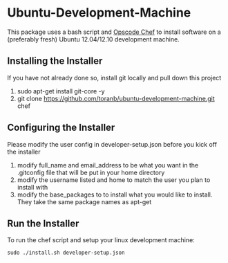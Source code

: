 Ubuntu-Development-Machine
==========================
This package uses a bash script and [Opscode Chef](http://wiki.opscode.com/display/chef/Home) to install software on a (preferably fresh) Ubuntu 12.04/12.10 development machine.

Installing the Installer
-----------------------
If you have not already done so, install git locally and pull down this project

1. sudo apt-get install git-core -y
2. git clone https://github.com/toranb/ubuntu-development-machine.git chef

Configuring the Installer
-------------------------
Please modify the user config in developer-setup.json before you kick off the installer

1. modify full_name and email_address to be what you want in the .gitconfig file that will be put in your home directory
2. modify the username listed and home to match the user you plan to install with
3. modify the base_packages to to install what you would like to install. They take the same package names as apt-get

Run the Installer
-----------------
To run the chef script and setup your linux development machine:

	sudo ./install.sh developer-setup.json
